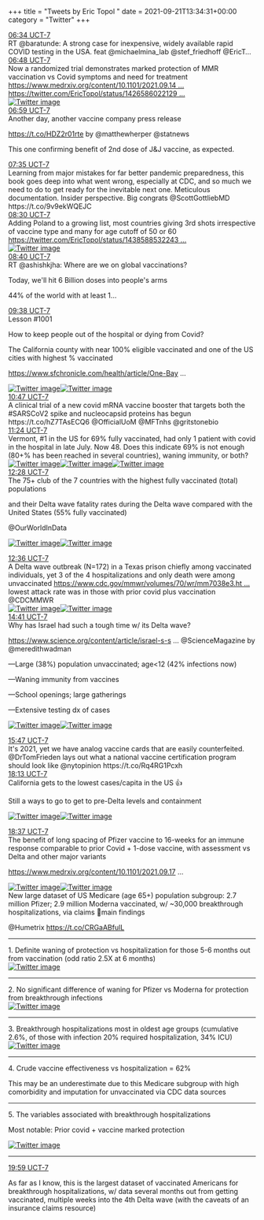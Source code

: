 +++
title = "Tweets by Eric Topol " 
date = 2021-09-21T13:34:31+00:00
category = "Twitter"
+++
<div class="tweet"> 
<div class="profile"> 
<a href="https://twitter.com/erictopol/status/1440308460898242570" target="_blank" rel="noreferer">06:34 UCT-7</a> 
</div> 
<div class="content"> 
RT @baratunde: A strong case for inexpensive, widely available rapid COVID testing in the USA. feat @michaelmina_lab @stef_friedhoff @EricT…</div> 
</div> 
<div class="tweet"> 
<div class="profile"> 
<a href="https://twitter.com/erictopol/status/1440312093782134785" target="_blank" rel="noreferer">06:48 UCT-7</a> 
</div> 
<div class="content"> 
Now a randomized trial demonstrates marked protection of MMR vaccination vs Covid symptoms and need for treatment <a href="https://www.medrxiv.org/content/10.1101/2021.09.14.21263598v1" target="_blank" rel="noreferer">https://www.medrxiv.org/content/10.1101/2021.09.14 ...</a> 
  <a href="https://twitter.com/EricTopol/status/1426586022129717251" target="_blank" rel="noreferer">https://twitter.com/EricTopol/status/1426586022129 ...</a> 
</div> 
<a href="/twitter/erictopol/images/E_0DxrBVgAQUzR3.png"  ><img src="/twitter/erictopol/images/E_0DxrBVgAQUzR3.png" alt="Twitter image" ></img></a></div> 
<div class="tweet"> 
<div class="profile"> 
<a href="https://twitter.com/erictopol/status/1440314796541296649" target="_blank" rel="noreferer">06:59 UCT-7</a> 
</div> 
<div class="content"> 
Another day, another vaccine company press release

https://t.co/HDZ2r01rte by @matthewherper @statnews 

This one confirming benefit of 2nd dose of J&amp;J vaccine, as expected.</div> 
</div> 
<div class="tweet"> 
<div class="profile"> 
<a href="https://twitter.com/erictopol/status/1440323926077239298" target="_blank" rel="noreferer">07:35 UCT-7</a> 
</div> 
<div class="content"> 
Learning from major mistakes for far better pandemic preparedness, this book goes deep into what went wrong, especially at CDC, and so much we need to do to get ready for the inevitable next one. Meticulous documentation. Insider perspective. Big congrats @ScottGottliebMD https://t.co/9v9ekWQEJC</div> 
</div> 
<div class="tweet"> 
<div class="profile"> 
<a href="https://twitter.com/erictopol/status/1440337761601392647" target="_blank" rel="noreferer">08:30 UCT-7</a> 
</div> 
<div class="content"> 
Adding Poland to a growing list, most countries giving 3rd shots irrespective of vaccine type and many for age cutoff of 50 or 60  <a href="https://twitter.com/EricTopol/status/1438588532243656705" target="_blank" rel="noreferer">https://twitter.com/EricTopol/status/1438588532243 ...</a> 
</div> 
<a href="/twitter/erictopol/images/E_0ba-aUYAk0Rvl.jpg"  ><img src="/twitter/erictopol/images/E_0ba-aUYAk0Rvl.jpg" alt="Twitter image" ></img></a></div> 
<div class="tweet"> 
<div class="profile"> 
<a href="https://twitter.com/erictopol/status/1440340093894422529" target="_blank" rel="noreferer">08:40 UCT-7</a> 
</div> 
<div class="content"> 
RT @ashishkjha: Where are we on global vaccinations?



Today, we'll hit 6 Billion doses into people's arms



44% of the world with at least 1…</div> 
</div> 
<div class="tweet"> 
<div class="profile"> 
<a href="https://twitter.com/erictopol/status/1440354809320644629" target="_blank" rel="noreferer">09:38 UCT-7</a> 
</div> 
<div class="content"> 
Lesson #1001

How to keep people out of the hospital or dying from Covid?

The California county with near 100% eligible vaccinated and one of the US cities with highest % vaccinated 

<a href="https://www.sfchronicle.com/health/article/One-Bay-Area-county-is-approaching-nearly-100-of-16474541.php" target="_blank" rel="noreferer">https://www.sfchronicle.com/health/article/One-Bay ...</a> 
 </div> 
<a href="/twitter/erictopol/images/E_0q8mZUcAs_MMb.jpg"  ><img src="/twitter/erictopol/images/E_0q8mZUcAs_MMb.jpg" alt="Twitter image" ></img></a><a href="/twitter/erictopol/images/E_0q-IpVkAY_JzY.jpg"  ><img src="/twitter/erictopol/images/E_0q-IpVkAY_JzY.jpg" alt="Twitter image" ></img></a></div> 
<div class="tweet"> 
<div class="profile"> 
<a href="https://twitter.com/erictopol/status/1440372021431390223" target="_blank" rel="noreferer">10:47 UCT-7</a> 
</div> 
<div class="content"> 
A clinical trial of a new covid mRNA vaccine booster that targets both the #SARSCoV2 spike and nucleocapsid proteins has begun https://t.co/hZ7TAsECQ6 @OfficialUoM @MFTnhs @gritstonebio</div> 
</div> 
<div class="tweet"> 
<div class="profile"> 
<a href="https://twitter.com/erictopol/status/1440381341548179469" target="_blank" rel="noreferer">11:24 UCT-7</a> 
</div> 
<div class="content"> 
Vermont, #1 in the US for 69% fully vaccinated, had only 1 patient with covid in the hospital in late July. Now 48. Does this indicate 69% is not enough (80+% has been reached in several countries), waning immunity, or both? </div> 
<a href="/twitter/erictopol/images/E_1BWt0VcAEq-jd.jpg"  ><img src="/twitter/erictopol/images/E_1BWt0VcAEq-jd.jpg" alt="Twitter image" ></img></a><a href="/twitter/erictopol/images/E_1BbATVcAYrnQR.png"  ><img src="/twitter/erictopol/images/E_1BbATVcAYrnQR.png" alt="Twitter image" ></img></a><a href="/twitter/erictopol/images/E_1DCGVUYAAPlXW.jpg"  ><img src="/twitter/erictopol/images/E_1DCGVUYAAPlXW.jpg" alt="Twitter image" ></img></a></div> 
<div class="tweet"> 
<div class="profile"> 
<a href="https://twitter.com/erictopol/status/1440397423960944647" target="_blank" rel="noreferer">12:28 UCT-7</a> 
</div> 
<div class="content"> 
The 75+ club of the 7 countries with the highest fully vaccinated (total) populations

and their Delta wave fatality rates during the Delta wave compared with the United States (55% fully vaccinated)

@OurWorldInData </div> 
<a href="/twitter/erictopol/images/E_1Q5IbVIAYMvPI.jpg"  ><img src="/twitter/erictopol/images/E_1Q5IbVIAYMvPI.jpg" alt="Twitter image" ></img></a><a href="/twitter/erictopol/images/E_1RNUAUYAcEjWG.jpg"  ><img src="/twitter/erictopol/images/E_1RNUAUYAcEjWG.jpg" alt="Twitter image" ></img></a></div> 
<div class="tweet"> 
<div class="profile"> 
<a href="https://twitter.com/erictopol/status/1440399536355098634" target="_blank" rel="noreferer">12:36 UCT-7</a> 
</div> 
<div class="content"> 
A Delta wave outbreak (N=172) in a Texas prison chiefly among vaccinated individuals, yet 3 of the 4 hospitalizations and only death were among unvaccinated <a href="https://www.cdc.gov/mmwr/volumes/70/wr/mm7038e3.htm?s_cid=mm7038e3_w" target="_blank" rel="noreferer">https://www.cdc.gov/mmwr/volumes/70/wr/mm7038e3.ht ...</a> 
 lowest attack rate was in those with prior covid plus vaccination @CDCMMWR </div> 
<a href="/twitter/erictopol/images/E_1ScorVkAgO0by.jpg"  ><img src="/twitter/erictopol/images/E_1ScorVkAgO0by.jpg" alt="Twitter image" ></img></a><a href="/twitter/erictopol/images/E_1TrHvVcAI9r6-.jpg"  ><img src="/twitter/erictopol/images/E_1TrHvVcAI9r6-.jpg" alt="Twitter image" ></img></a></div> 
<div class="tweet"> 
<div class="profile"> 
<a href="https://twitter.com/erictopol/status/1440431052082724864" target="_blank" rel="noreferer">14:41 UCT-7</a> 
</div> 
<div class="content"> 
Why has Israel had such a tough time w/ its Delta wave?

<a href="https://www.science.org/content/article/israel-s-struggles-contain-covid-19-may-be-warning-other-nations" target="_blank" rel="noreferer">https://www.science.org/content/article/israel-s-s ...</a> 
 @ScienceMagazine by @meredithwadman 

—Large (38%) population unvaccinated; age&lt;12 (42% infections now)

—Waning immunity from vaccines

—School openings; large gatherings

—Extensive testing dx of cases </div> 
<a href="/twitter/erictopol/images/E_1vzCxUcAUpO2L.jpg"  ><img src="/twitter/erictopol/images/E_1vzCxUcAUpO2L.jpg" alt="Twitter image" ></img></a><a href="/twitter/erictopol/images/E_1v2u0VEAoLP56.jpg"  ><img src="/twitter/erictopol/images/E_1v2u0VEAoLP56.jpg" alt="Twitter image" ></img></a></div> 
<div class="tweet"> 
<div class="profile"> 
<a href="https://twitter.com/erictopol/status/1440447517842305032" target="_blank" rel="noreferer">15:47 UCT-7</a> 
</div> 
<div class="content"> 
It's 2021, yet we have analog vaccine cards that are easily counterfeited. @DrTomFrieden lays out what a national vaccine certification program should look like @nytopinion https://t.co/Rq4RG1Pcxh</div> 
</div> 
<div class="tweet"> 
<div class="profile"> 
<a href="https://twitter.com/erictopol/status/1440484483434618881" target="_blank" rel="noreferer">18:13 UCT-7</a> 
</div> 
<div class="content"> 
California gets to the lowest cases/capita in the US 👍

Still a ways to go to get to pre-Delta levels and containment </div> 
<a href="/twitter/erictopol/images/E_2guArUcAwpET8.jpg"  ><img src="/twitter/erictopol/images/E_2guArUcAwpET8.jpg" alt="Twitter image" ></img></a><a href="/twitter/erictopol/images/E_2gvbGVkAcIS2A.jpg"  ><img src="/twitter/erictopol/images/E_2gvbGVkAcIS2A.jpg" alt="Twitter image" ></img></a></div> 
<div class="tweet"> 
<div class="profile"> 
<a href="https://twitter.com/erictopol/status/1440490316897738752" target="_blank" rel="noreferer">18:37 UCT-7</a> 
</div> 
<div class="content"> 
The benefit of long spacing of Pfizer vaccine to 16-weeks for an immune response comparable to prior Covid + 1-dose vaccine, with assessment vs Delta and other major variants

 <a href="https://www.medrxiv.org/content/10.1101/2021.09.17.21263532v1" target="_blank" rel="noreferer">https://www.medrxiv.org/content/10.1101/2021.09.17 ...</a> 
 </div> 
<a href="/twitter/erictopol/images/E_2mF-5UcAQLCjl.png"  ><img src="/twitter/erictopol/images/E_2mF-5UcAQLCjl.png" alt="Twitter image" ></img></a><a href="/twitter/erictopol/images/E_2l_zaVIAQM0Y-.jpg"  ><img src="/twitter/erictopol/images/E_2l_zaVIAQM0Y-.jpg" alt="Twitter image" ></img></a></div> 
<div class="thread"> 
<div class="thread-content"> 
New large dataset of US Medicare (age 65+) population subgroup: 2.7 million Pfizer; 2.9 million Moderna vaccinated, w/ ~30,000 breakthrough hospitalizations, via claims 🧵main findings

@Humetrix  https://t.co/CRGaABfulL</div> 
<hr><div class="thread-content"> 
1. Definite waning of protection vs hospitalization for those 5-6 months out from vaccination  (odd ratio 2.5X at 6 months) </div> 
<a href="/twitter/erictopol/images/E_2tESbVgAgSzF3.jpg"  ><img src="/twitter/erictopol/images/E_2tESbVgAgSzF3.jpg" alt="Twitter image" ></img></a><hr><div class="thread-content"> 
2. No significant difference of waning for Pfizer vs Moderna for protection from breakthrough infections </div> 
<a href="/twitter/erictopol/images/E_2tw2xVIAQjhhI.jpg"  ><img src="/twitter/erictopol/images/E_2tw2xVIAQjhhI.jpg" alt="Twitter image" ></img></a><hr><div class="thread-content"> 
3. Breakthrough hospitalizations most in oldest age groups (cumulative 2.6%, of those with infection 20% required hospitalization, 34% ICU) </div> 
<a href="/twitter/erictopol/images/E_2uIViUcAkCb7H.jpg"  ><img src="/twitter/erictopol/images/E_2uIViUcAkCb7H.jpg" alt="Twitter image" ></img></a><hr><div class="thread-content"> 
4. Crude vaccine effectiveness vs hospitalization = 62%

This may be an underestimate due to this Medicare subgroup with high comorbidity and imputation for unvaccinated via CDC data sources</div> 
<hr><div class="thread-content"> 
5. The variables associated with breakthrough hospitalizations

Most notable: Prior covid + vaccine marked protection </div> 
<a href="/twitter/erictopol/images/E_2u_8ZVcAAfjc_.jpg"  ><img src="/twitter/erictopol/images/E_2u_8ZVcAAfjc_.jpg" alt="Twitter image" ></img></a><hr><div class="profile"> 
<a href="https://twitter.com/erictopol/status/1440511101918072838" target="_blank" rel="noreferer">19:59 UCT-7</a> 
</div> 
<div class="content"> 
As far as I know, this is the largest dataset of vaccinated Americans for breakthrough hospitalizations, w/ data several months out from getting vaccinated, multiple weeks into the 4th Delta wave (with the caveats of an insurance claims resource)</div> 
</div> 


